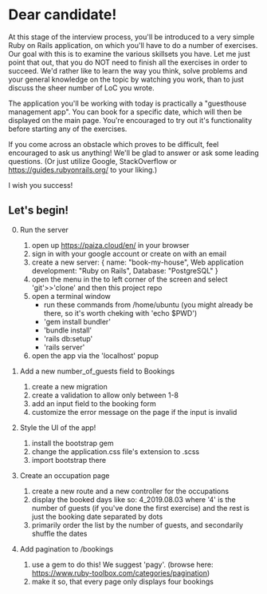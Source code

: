 # Dear candidate!

At this stage of the interview process, you'll be introduced to a very simple Ruby on Rails application, on which you'll have to do a number of exercises. Our goal with this is to examine the various skillsets you have. Let me just point that out, that you do NOT need to finish all the exercises in order to succeed. We'd rather like to learn the way you think, solve problems and your general knowledge on the topic by watching you work, than to just discuss the sheer number of LoC you wrote.

The application you'll be working with today is practically a "guesthouse management app". You can book for a specific date, which will then be displayed on the main page. You're encouraged to try out it's functionality before starting any of the exercises.

If you come across an obstacle which proves to be difficult, feel encouraged to ask us anything! We'll be glad to answer or ask some leading questions. (Or just utilize Google, StackOverflow or https://guides.rubyonrails.org/ to your liking.)

I wish you success!

## Let's begin!
0. Run the server
    1. open up https://paiza.cloud/en/ in your browser
    2. sign in with your google account or create on with an email
    3. create a new server: { name: "book-my-house", Web application development: "Ruby on Rails", Database: "PostgreSQL" }
    4. open the menu in the to left corner of the screen and select 'git'>>'clone' and then this project repo
    5. open a terminal window
        - run these commands from /home/ubuntu (you might already be there, so it's worth cheking with 'echo $PWD')
        - 'gem install bundler'
        - 'bundle install'
        - 'rails db:setup'
        - 'rails server'
    6. open the app via the 'localhost' popup

1. Add a new number_of_guests field to Bookings
    1. create a new migration
    2. create a validation to allow only between 1-8
    3. add an input field to the booking form
    4. customize the error message on the page if the input is invalid

2. Style the UI of the app!
    1. install the bootstrap gem
    2. change the application.css file's extension to .scss
    3. import bootstrap there

3. Create an occupation page
    1. create a new route and a new controller for the occupations
    2. display the booked days like so: 4_2019.08.03 where '4' is the number of guests (if you've done the first exercise) and the rest is just the booking date separated by dots
    3. primarily order the list by the number of guests, and secondarily shuffle the dates

4. Add pagination to /bookings
    1. use a gem to do this! We suggest 'pagy'. (browse here: https://www.ruby-toolbox.com/categories/pagination)
    2. make it so, that every page only displays four bookings
    
